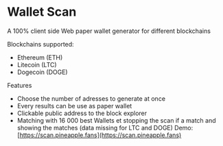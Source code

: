 # Wallet Scan

A 100% client side Web paper wallet generator for different blockchains

Blockchains supported:
  - Ethereum (ETH)
  - Litecoin (LTC)
  - Dogecoin (DOGE)

Features
  - Choose the number of adresses to generate at once
  - Every results can be use as paper wallet
  - Clickable public address to the block explorer
  - Matching with 16 000 best Wallets et stopping the scan if a match and showing the matches (data missing for LTC and DOGE)
Demo: [https://scan.pineapple.fans](https://scan.pineapple.fans)
